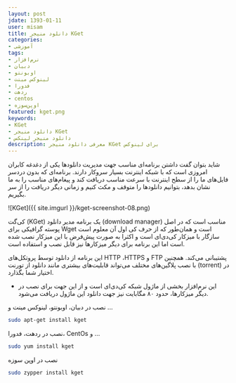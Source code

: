 ```yaml
---
layout: post
jdate: 1393-01-11
user: misam
title: دانلود منیجر KGet
categories:
- آموزشی
tags:
- نرم‌افزار
- دبیان
- اوبونتو
- لینوکس مینت
- فدورا
- ردهت
- centos
- اوپن‌سوزه
featured: kget.png
keywords:
- KGet
- دانلود منیجر KGet
- دانلود منیجر لینکس
description: معرفی دانلود منیجر KGet برای لینوکس
---
```


شاید بتوان گفت داشتن برنامه‌ای مناسب جهت مدیریت دانلودها یکی از دغدغه کابران امروزی است که با شبکه اینترنت بسیار سروکار دارند. برنامه‌ای که بدون دردسر فایل‌های ما را از سطح اینترنت با سرعت مناسب دریافت کند و پیغام‌های مناسب را به ما نشان بدهد، بتوانیم دانلودها را متوقف و مکث کنیم و زمانی دیگر دریافت را از سر بگیریم.

![KGet]({{ site.imgurl }}/kget-screenshot-08.png)

کی‌گت (KGet) یک برنامه مدیر دانلود (download manager) مناسب است که در اصل پوسته گرافیکی برای Wget است و همان‌طور که از حرف کی اول آن معلوم است سازگار با میزکار کی‌دی‌ای است و اکثرا به صورت پیش‌فرض با این میزکار نصب شده است اما این برنامه برای دیگر میزکارها نیز قابل نصب و استفاده است.

این برنامه از دانلود توسط پروتکل‌های HTTP ،HTTPS و FTP پشتیبانی می‌کند. همچنین با نصب پلاگین‌های مختلف می‌تواند قابلیت‌های بیشتری مانند دانلود از تورنت (torrent) در اختیار شما بگذارد.

* این نرم‌افزار بخشی از ماژول شبکه کی‌دی‌ای است و از این جهت برای نصب در دیگر میزکارها، حدود ۸۰ مگابایت نیز جهت دانلود این ماژول دریافت می‌شود.


نصب در دبیان، اوبونتو، لینوکس مینت و ...

```sh
sudo apt-get install kget
```

نصب در ردهت، فدورا، CentOs و ...

```sh
sudo yum install kget
```

نصب در اوپن سوزه

```sh
sudo zypper install kget
```